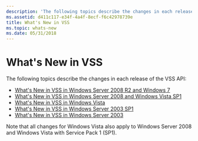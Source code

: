 ```yaml
---
description: 'The following topics describe the changes in each release of the VSS API:'
ms.assetid: d411c117-e34f-4a4f-8ecf-f6c42978739e
title: What's New in VSS
ms.topic: whats-new
ms.date: 05/31/2018
---
```


# What's New in VSS

The following topics describe the changes in each release of the VSS API:

-   [What's New in VSS in Windows Server 2008 R2 and Windows 7](what-s-new-in-vss-in-windows-server-2008-r2-and-windows-7.md)
-   [What's New in VSS in Windows Server 2008 and Windows Vista SP1](what-s-new-in-vss-in-windows-server-2008-and-windows-vista-sp1.md)
-   [What's New in VSS in Windows Vista](what-s-new-in-vss-in-windows-vista.md)
-   [What's New in VSS in Windows Server 2003 SP1](what-s-new-in-vss-in-windows-server-2003-sp1.md)
-   [What's New in VSS in Windows Server 2003](what-s-new-in-vss-in-windows-server-2003.md)

Note that all changes for Windows Vista also apply to Windows Server 2008 and Windows Vista with Service Pack 1 (SP1).

 

 



